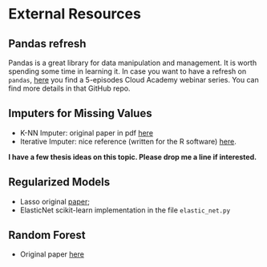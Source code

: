 # External Resources

## Pandas refresh
Pandas is a great library for data manipulation and management. It is worth spending some time in learning it.
In case you want to have a refresh on `pandas`, [here](https://github.com/cloudacademy/ca-pandas-webinars) you find a 5-episodes Cloud Academy webinar series. You can find more details in that GitHub repo.

## Imputers for Missing Values

- K-NN Imputer: original paper in pdf [here](https://academic.oup.com/bioinformatics/article/17/6/520/272365)
- Iterative Imputer: nice reference (written for the R software) [here](https://www.jstatsoft.org/article/view/v045i03).

**I have a few thesis ideas on this topic. Please drop me a line if interested.**


## Regularized Models
 - Lasso original [paper](https://statweb.stanford.edu/~tibs/lasso/lasso.pdf);
 - ElasticNet scikit-learn implementation in the file `elastic_net.py`  

## Random Forest
 - Original paper [here](https://www.stat.berkeley.edu/~breiman/randomforest2001.pdf)
